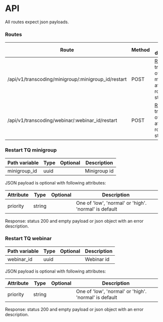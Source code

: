 # API

All routes expect json payloads.

### Routes
Route                                               | Method | Short description
--------------------------------------------------- | ------ | ----------
/api/v1/transcoding/minigroup/:minigroup_id/restart | POST   | [Restarts](#restart-tq-minigroup) transcoding of minigroup after room.adjust stage
/api/v1/transcoding/webinar/:webinar_id/restart     | POST   | [Restarts](#restart-tq-webinar) transcoding of webinar after room.adjust stage


### Restart TQ minigroup

Path variable          | Type        | Optional | Description
---------------------- | ----------- | -------- | --------------
minigroup_id           | uuid        |          | Minigroup id

JSON payload is optional with following attributes:

Attribute              | Type        | Optional | Description
---------------------- | ----------- | -------- | --------------
priority               | string      |          | One of 'low', 'normal' or 'high'. 'normal' is default

Response: status 200 and empty payload or json object with an error description.


### Restart TQ webinar

Path variable          | Type        | Optional | Description
---------------------- | ----------- | -------- | --------------
webinar_id             | uuid        |          | Webinar id

JSON payload is optional with following attributes:

Attribute              | Type        | Optional | Description
---------------------- | ----------- | -------- | --------------
priority               | string      |          | One of 'low', 'normal' or 'high'. 'normal' is default

Response: status 200 and empty payload or json object with an error description.
